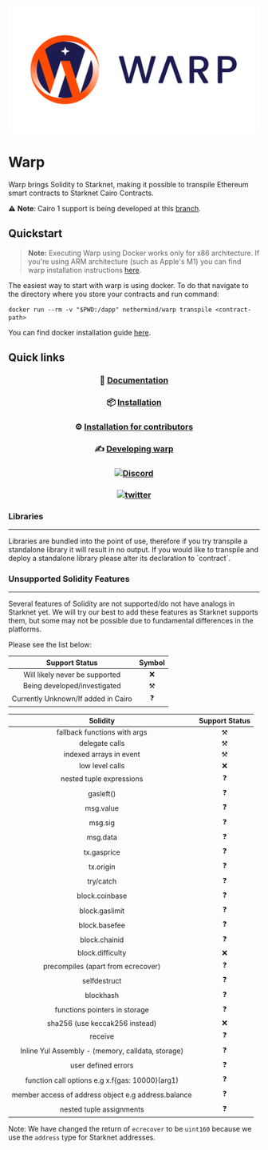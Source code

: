 <img src="https://raw.githubusercontent.com/NethermindEth/warp/develop/resources/warp.png"/>

# Warp

Warp brings Solidity to Starknet, making it possible to transpile Ethereum
smart contracts to Starknet Cairo Contracts.

:warning: **Note**: Cairo 1 support is being developed at this [branch](https://github.com/NethermindEth/warp/tree/cairo-1.0).

## Quickstart

> **Note:**
> Executing Warp using Docker works only for x86 architecture. If you're using ARM architecture (such as Apple's M1) you can find warp installation instructions [here](https://nethermindeth.github.io/warp/docs/getting_started/a-usage-and-installation).

The easiest way to start with warp is using docker. To do that navigate to the directory where you store your contracts and run command:

```
docker run --rm -v "$PWD:/dapp" nethermind/warp transpile <contract-path>
```

You can find docker installation guide [here](https://docs.docker.com/get-docker/).

## Quick links

<div align="center">

### 📖 [Documentation](https://nethermindeth.github.io/warp/)
### 📦 [Installation](https://nethermindeth.github.io/warp/docs/getting_started/a-usage-and-installation)
### ⚙️ [Installation for contributors](https://nethermindeth.github.io/warp/docs/category/contribution-guidelines/)
### ✍️ [Developing warp](https://nethermindeth.github.io/warp/docs/contribution_guidelines/implementation-and-testing)
### [![Discord](https://img.shields.io/badge/discord-0A66C2?style=for-the-badge&logo=Discord&logoColor=white)](https://discord.com/invite/PaCMRFdvWT)
### [![twitter](https://img.shields.io/badge/twitter-1DA1F2?style=for-the-badge&logo=twitter&logoColor=white)](https://twitter.com/nethermindeth)

</div>

### Libraries

<hr>
Libraries are bundled into the point of use, therefore if you try transpile a standalone library it will result in no output. If you would like to transpile and deploy a standalone library please alter its declaration to `contract`.

<br>

### Unsupported Solidity Features

<hr>
Several features of Solidity are not supported/do not have analogs in Starknet yet.
We will try our best to add these features as Starknet supports them, but some may not be
possible due to fundamental differences in the platforms.

Please see the list below:

|           Support Status            |      Symbol       |
| :---------------------------------: | :---------------: |
|   Will likely never be supported    |        :x:        |
|    Being developed/investigated     | :hammer_and_pick: |
| Currently Unknown/If added in Cairo |    :question:     |

|                      Solidity                       |  Support Status   |
| :-------------------------------------------------: | :---------------: |
|            fallback functions with args             | :hammer_and_pick: |
|                   delegate calls                    | :hammer_and_pick: |
|               indexed arrays in event               | :hammer_and_pick: |
|                   low level calls                   |        :x:        |
|              nested tuple expressions               |    :question:     |
|                      gasleft()                      |    :question:     |
|                      msg.value                      |    :question:     |
|                       msg.sig                       |    :question:     |
|                      msg.data                       |    :question:     |
|                     tx.gasprice                     |    :question:     |
|                      tx.origin                      |    :question:     |
|                      try/catch                      |    :question:     |
|                   block.coinbase                    |    :question:     |
|                   block.gaslimit                    |    :question:     |
|                    block.basefee                    |    :question:     |
|                    block.chainid                    |    :question:     |
|                  block.difficulty                   |        :x:        |
|         precompiles (apart from ecrecover)          |    :question:     |
|                    selfdestruct                     |    :question:     |
|                      blockhash                      |    :question:     |
|            functions pointers in storage            |    :question:     |
|           sha256 (use keccak256 instead)            |        :x:        |
|                       receive                       |    :question:     |
|  Inline Yul Assembly - (memory, calldata, storage)  |    :question:     |
|                 user defined errors                 |    :question:     |
|   function call options e.g x.f{gas: 10000}(arg1)   |    :question:     |
| member access of address object e.g address.balance |    :question:     |
|              nested tuple assignments               |    :question:     |

Note: We have changed the return of `ecrecover` to be `uint160` because we use the `address` type for Starknet addresses.
